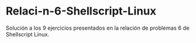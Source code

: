 # Relaci-n-6-Shellscript-Linux
Solución a los 9 ejercicios presentados en la relación de problemas 6 de Shellscript Linux.
